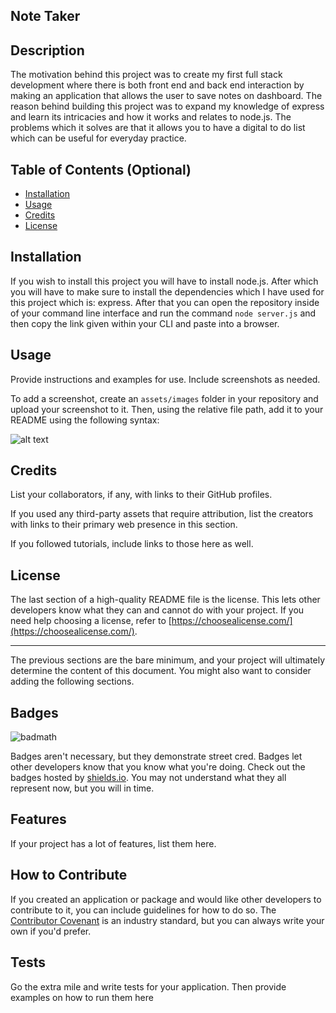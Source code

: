 ## Note Taker

## Description

The motivation behind this project was to create my first full stack development where there is both front end and back end interaction by making an application that allows the user to save notes on dashboard. The reason behind building this project was to expand my knowledge of express and learn its intricacies and how it works and relates to node.js. The problems which it solves are that it allows you to have a digital to do list which can be useful for everyday practice.

## Table of Contents (Optional)

- [Installation](#installation)
- [Usage](#usage)
- [Credits](#credits)
- [License](#license)

## Installation

If you wish to install this project you will have to install node.js. After which you will have to make sure to install the dependencies which I have used for this project which is: express. After that you can open the repository inside of your command line interface and run the command `node server.js` and then copy the link given within your CLI and paste into a browser.

## Usage

Provide instructions and examples for use. Include screenshots as needed.

To add a screenshot, create an `assets/images` folder in your repository and upload your screenshot to it. Then, using the relative file path, add it to your README using the following syntax:

![alt text](assets/images/screenshot.png)

## Credits

List your collaborators, if any, with links to their GitHub profiles.

If you used any third-party assets that require attribution, list the creators with links to their primary web presence in this section.

If you followed tutorials, include links to those here as well.

## License

The last section of a high-quality README file is the license. This lets other developers know what they can and cannot do with your project. If you need help choosing a license, refer to [https://choosealicense.com/](https://choosealicense.com/).

---


The previous sections are the bare minimum, and your project will ultimately determine the content of this document. You might also want to consider adding the following sections.

## Badges

![badmath](https://img.shields.io/github/languages/top/nielsenjared/badmath)

Badges aren't necessary, but they demonstrate street cred. Badges let other developers know that you know what you're doing. Check out the badges hosted by [shields.io](https://shields.io/). You may not understand what they all represent now, but you will in time.

## Features

If your project has a lot of features, list them here.

## How to Contribute

If you created an application or package and would like other developers to contribute to it, you can include guidelines for how to do so. The [Contributor Covenant](https://www.contributor-covenant.org/) is an industry standard, but you can always write your own if you'd prefer.

## Tests

Go the extra mile and write tests for your application. Then provide examples on how to run them here